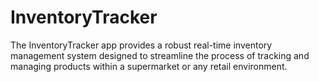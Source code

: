 # InventoryTracker
The InventoryTracker app provides a robust real-time inventory management system designed to streamline the process of tracking and managing products within a supermarket or any retail environment.
